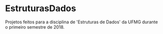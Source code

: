 # EstruturasDados
Projetos feitos para a disciplina de 'Estruturas de Dados' da UFMG durante o primeiro semestre de 2018. 
